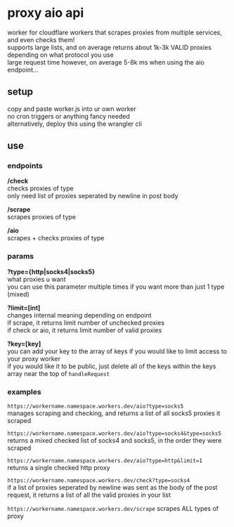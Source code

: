 # proxy aio api
worker for cloudflare workers that scrapes proxies from multiple services, and even checks them!  
supports large lists, and on average returns about 1k-3k VALID proxies depending on what protocol you use  
large request time however, on average 5-8k ms when using the aio endpoint...  

## setup
copy and paste worker.js into ur own worker  
no cron triggers or anything fancy needed  
alternatively, deploy this using the wrangler cli

## use
### endpoints
**/check**  
checks proxies of type  
only need list of proxies seperated by newline in post body

**/scrape**  
scrapes proxies of type  

**/aio**  
scrapes + checks proxies of type  

### params
**?type={http|socks4|socks5}**  
what proxies u want  
you can use this parameter multiple times if you want more than just 1 type (mixed)

**?limit=[int]**  
changes internal meaning depending on endpoint  
if scrape, it returns limit number of unchecked proxies  
if check or aio, it returns limit number of valid proxies  

**?key=[key]**  
you can add your key to the array of keys if you would like to limit access to your proxy worker  
if you would like it to be public, just delete all of the keys within the keys array near the top of `handleRequest`

### examples
`https://workername.namespace.workers.dev/aio?type=socks5`  
manages scraping and checking, and returns a list of all socks5 proxies it scraped

`https://workername.namespace.workers.dev/aio?type=socks4&type=socks5`  
returns a mixed checked list of socks4 and socks5, in the order they were scraped

`https://workername.namespace.workers.dev/aio?type=http&limit=1`  
returns a single checked http proxy

`https://workername.namespace.workers.dev/check?type=socks4`  
if a list of proxies seperated by newline was sent as the body of the post request, it returns a list of all the valid proxies in your list

`https://workername.namespace.workers.dev/scrape`
scrapes ALL types of proxy  